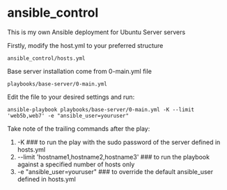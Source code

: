 # ansible_control
This is my own Ansible deployment for Ubuntu Server servers

Firstly, modify the host.yml to your preferred structure

    ansible_control/hosts.yml

Base server installation come from 0-main.yml file

    playbooks/base-server/0-main.yml

Edit the file to your desired settings and run:

    ansible-playbook playbooks/base-server/0-main.yml -K --limit 'web5b,web7' -e "ansible_user=youruser"

Take note of the trailing commands after the play:

1. -K ### to run the play with the sudo password of the server defined in hosts.yml 
2. --limit 'hostname1,hostname2,hostname3' ### to run the playbook against a specified number of hosts only
3. -e "ansible_user=youruser" ### to override the default ansible_user defined in hosts.yml
